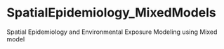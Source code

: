 # SpatialEpidemiology_MixedModels
Spatial Epidemiology and Environmental Exposure Modeling using Mixed model

